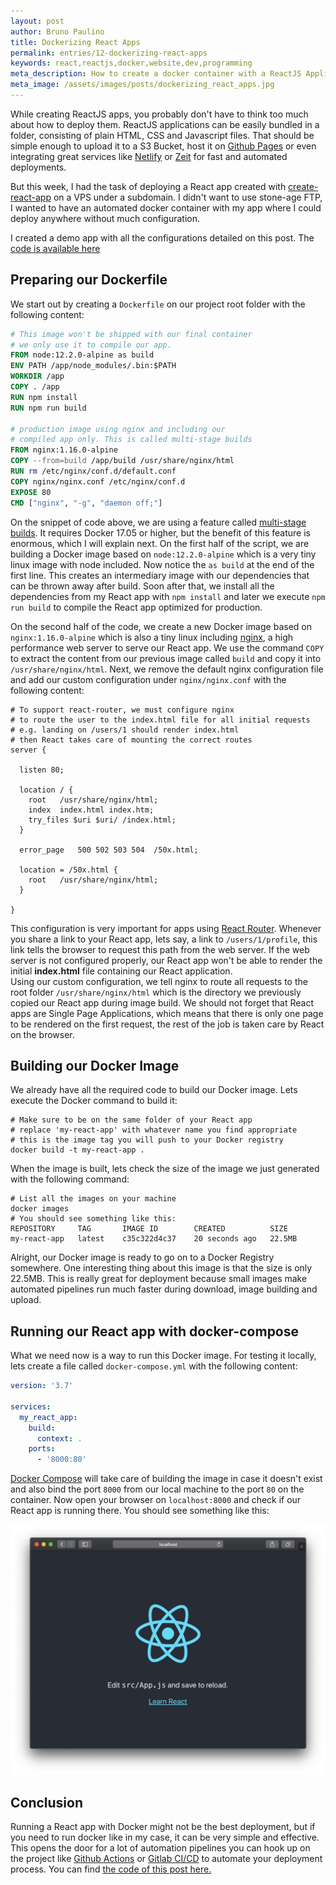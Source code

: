 ```yaml
---
layout: post
author: Bruno Paulino
title: Dockerizing React Apps
permalink: entries/12-dockerizing-react-apps
keywords: react,reactjs,docker,website,dev,programming
meta_description: How to create a docker container with a ReactJS Application
meta_image: /assets/images/posts/dockerizing_react_apps.jpg
---
```


While creating ReactJS apps, you probably don't have to think too much about how to deploy them. ReactJS applications can be easily bundled in a folder, consisting of plain HTML, CSS and Javascript files. That should be simple enough to upload it to a S3 Bucket, host it on [Github Pages](https://pages.github.com/) or even integrating great services like [Netlify](https://www.netlify.com/) or [Zeit](https://zeit.co/) for fast and automated deployments.  
  
But this week, I had the task of deploying a React app created with [create-react-app](https://github.com/facebook/create-react-app) on a VPS under a subdomain. I didn't want to use stone-age FTP, I wanted to have an automated docker container with my app where I could deploy anywhere without much configuration.  
  
I created a demo app with all the configurations detailed on this post. The [code is available here](https://github.com/brunojppb/dockerized-react-app)

## Preparing our Dockerfile

We start out by creating a `Dockerfile` on our project root folder with the following content:

```dockerfile
# This image won't be shipped with our final container
# we only use it to compile our app.
FROM node:12.2.0-alpine as build
ENV PATH /app/node_modules/.bin:$PATH
WORKDIR /app
COPY . /app
RUN npm install
RUN npm run build

# production image using nginx and including our
# compiled app only. This is called multi-stage builds
FROM nginx:1.16.0-alpine
COPY --from=build /app/build /usr/share/nginx/html
RUN rm /etc/nginx/conf.d/default.conf
COPY nginx/nginx.conf /etc/nginx/conf.d
EXPOSE 80
CMD ["nginx", "-g", "daemon off;"]
```

On the snippet of code above, we are using a feature called [multi-stage builds](https://docs.docker.com/develop/develop-images/multistage-build/). It requires Docker 17.05 or higher, but the benefit of this feature is enormous, which I will explain next. On the first half of the script, we are building a Docker image based on `node:12.2.0-alpine` which is a very tiny linux image with node included. Now notice the `as build` at the end of the first line. This creates an intermediary image with our dependencies that can be thrown away after build. Soon after that, we install all the dependencies from my React app with `npm install` and later we execute `npm run build` to compile the React app optimized for production.  
  
On the second half of the code, we create a new Docker image based on `nginx:1.16.0-alpine` which is also a tiny linux including [nginx](https://www.nginx.com/), a high performance web server to serve our React app. We use the command `COPY` to extract the content from our previous image called `build` and copy it into `/usr/share/nginx/html`. Next, we remove the default nginx configuration file and add our custom configuration under `nginx/nginx.conf` with the following content:

```nginx
# To support react-router, we must configure nginx
# to route the user to the index.html file for all initial requests
# e.g. landing on /users/1 should render index.html
# then React takes care of mounting the correct routes
server {

  listen 80;

  location / {
    root   /usr/share/nginx/html;
    index  index.html index.htm;
    try_files $uri $uri/ /index.html;
  }

  error_page   500 502 503 504  /50x.html;

  location = /50x.html {
    root   /usr/share/nginx/html;
  }

}
```

This configuration is very important for apps using [React Router](https://reacttraining.com/react-router/web/guides/quick-start). Whenever you share a link to your React app, lets say, a link to `/users/1/profile`, this link tells the browser to request this path from the web server. If the web server is not configured properly, our React app won't be able to render the initial **index.html** file containing our React application.  
Using our custom configuration, we tell nginx to route all requests to the root folder `/usr/share/nginx/html` which is the directory we previously copied our React app during image build. We should not forget that React apps are Single Page Applications, which means that there is only one page to be rendered on the first request, the rest of the job is taken care by React on the browser.

## Building our Docker Image

We already have all the required code to build our Docker image. Lets execute the Docker command to build it:

```shell
# Make sure to be on the same folder of your React app
# replace 'my-react-app' with whatever name you find appropriate
# this is the image tag you will push to your Docker registry
docker build -t my-react-app .
```

When the image is built, lets check the size of the image we just generated with the following command:

```shell
# List all the images on your machine
docker images
# You should see something like this:
REPOSITORY     TAG       IMAGE ID        CREATED          SIZE
my-react-app   latest    c35c322d4c37    20 seconds ago   22.5MB
```

Alright, our Docker image is ready to go on to a Docker Registry somewhere. One interesting thing about this image is that the size is only 22.5MB. This is really great for deployment because small images make automated pipelines run much faster during download, image building and upload.  
  
## Running our React app with docker-compose

What we need now is a way to run this Docker image. For testing it locally, lets create a file called `docker-compose.yml` with the following content:

```yml
version: '3.7'

services:
  my_react_app:
    build:
      context: .
    ports:
      - '8000:80'
```

[Docker Compose](https://docs.docker.com/compose/) will take care of building the image in case it doesn't exist and also bind the port `8000` from our local machine to the port `80` on the container. Now open your browser on `localhost:8000` and check if our React app is running there. You should see something like this:

![React JS App running on Docker](/assets/images/posts/react_js_app_docker.png)

## Conclusion

Running a React app with Docker might not be the best deployment, but if you need to run docker like in my case, it can be very simple and effective. This opens the door for a lot of automation pipelines you can hook up on the project like [Github Actions](https://github.com/features/actions) or [Gitlab CI/CD](https://docs.gitlab.com/ee/ci/) to automate your deployment process. You can find [the code of this post here.](https://github.com/brunojppb/dockerized-react-app)
